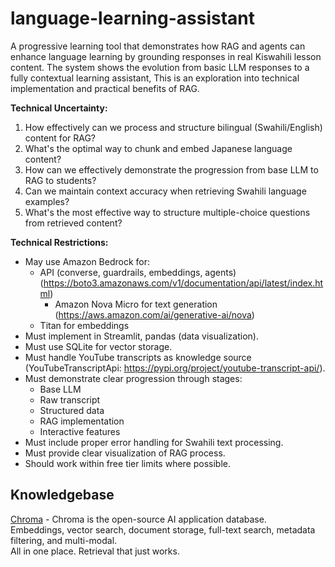 # language-learning-assistant
A progressive learning tool that demonstrates how RAG and agents can enhance language learning by grounding responses in real Kiswahili lesson content. The system shows the evolution from basic LLM responses to a fully contextual learning assistant, This is an exploration into technical implementation and practical benefits of RAG.

**Technical Uncertainty:**
1. How effectively can we process and structure bilingual (Swahili/English) content for RAG?
2. What's the optimal way to chunk and embed Japanese language content?
3. How can we effectively demonstrate the progression from base LLM to RAG to students?
4. Can we maintain context accuracy when retrieving Swahili language examples?
5. What's the most effective way to structure multiple-choice questions from retrieved content?

**Technical Restrictions:**
* May use Amazon Bedrock for:
   * API (converse, guardrails, embeddings, agents) (https://boto3.amazonaws.com/v1/documentation/api/latest/index.html)
     * Amazon Nova Micro for text generation (https://aws.amazon.com/ai/generative-ai/nova)
   * Titan for embeddings
* Must implement in Streamlit, pandas (data visualization).
* Must use SQLite for vector storage.
* Must handle YouTube transcripts as knowledge source (YouTubeTranscriptApi: https://pypi.org/project/youtube-transcript-api/).
* Must demonstrate clear progression through stages:
   * Base LLM
   * Raw transcript
   * Structured data
   * RAG implementation
   * Interactive features
* Must include proper error handling for Swahili text processing.
* Must provide clear visualization of RAG process.
* Should work within free tier limits where possible.

## Knowledgebase

[Chroma](https://github.com/chroma-core/chroma) - Chroma is the open-source AI application database. <br/>
Embeddings, vector search, document storage, full-text search, metadata filtering, and multi-modal. <br/>
All in one place. Retrieval that just works.
